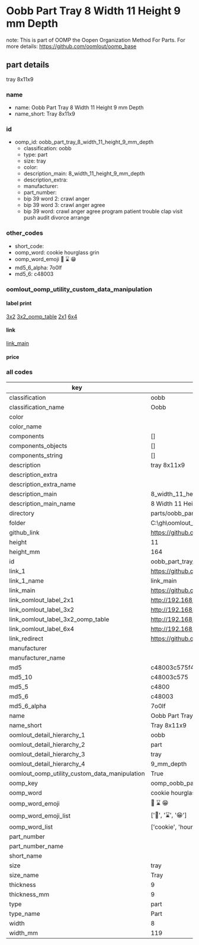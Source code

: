 # Oobb Part Tray 8 Width 11 Height 9 mm Depth  

note: This is part of OOMP the Oopen Organization Method For Parts. For more details: https://github.com/oomlout/oomp_base

##  part details
  



tray 8x11x9



### name
* name: Oobb Part Tray 8 Width 11 Height 9 mm Depth
* name_short: Tray 8x11x9 
### id
* oomp_id: oobb_part_tray_8_width_11_height_9_mm_depth
  * classification: oobb
  * type: part
  * size: tray
  * color: 
  * description_main: 8_width_11_height_9_mm_depth
  * description_extra: 
  * manufacturer: 
  * part_number: 
  * bip 39 word 2: crawl anger
  * bip 39 word 3: crawl anger agree
  * bip 39 word: crawl anger agree program patient trouble clap visit push audit divorce arrange

### other_codes
* short_code: 
* oomp_word: cookie hourglass grin
* oomp_word_emoji :cookie: :hourglass: :grin:
* md5_6_alpha: 7o0lf
* md5_6: c48003






### oomlout_oomp_utility_custom_data_manipulation
#### label print
[3x2](http://192.168.1.245:1112/?label=oomp%207o0lf)
[3x2_oomp_table](http://192.168.1.108:1112/?label=oomp%207o0lf)
[2x1](http://192.168.1.242:1112/?label=oomp%207o0lf)
[6x4](http://192.168.1.55:1112/?label=oomp%207o0lf)    

#### link

[link_main](https://github.com/oomlout/oomlout_oobb_version_4_generated_parts/tree/main/navigation_oomp/oobb/part/tray/8_width_11_height_9_mm_depth/part)                              

#### price







### all codes 
| key | value |  
| --- | --- |  
| classification | oobb |  
| classification_name | Oobb |  
| color |  |  
| color_name |  |  
| components | [] |  
| components_objects | [] |  
| components_string | [] |  
| description | tray 8x11x9 |  
| description_extra |  |  
| description_extra_name |  |  
| description_main | 8_width_11_height_9_mm_depth |  
| description_main_name | 8 Width 11 Height 9 mm Depth |  
| directory | parts/oobb_part_tray_8_width_11_height_9_mm_depth |  
| folder | C:\gh\oomlout_oobb_version_4_generated_parts\parts\oobb_part_tray_8_width_11_height_9_mm_depth |  
| github_link | https://github.com/oomlout/oomlout_oomp_part_src/tree/main/parts/oobb_part_tray_8_width_11_height_9_mm_depth |  
| height | 11 |  
| height_mm | 164 |  
| id | oobb_part_tray_8_width_11_height_9_mm_depth |  
| link_1 | https://github.com/oomlout/oomlout_oobb_version_4_generated_parts/tree/main/navigation_oomp/oobb/part/tray/8_width_11_height_9_mm_depth/part |  
| link_1_name | link_main |  
| link_main | https://github.com/oomlout/oomlout_oobb_version_4_generated_parts/tree/main/navigation_oomp/oobb/part/tray/8_width_11_height_9_mm_depth/part |  
| link_oomlout_label_2x1 | http://192.168.1.242:1112/?label=oomp%207o0lf |  
| link_oomlout_label_3x2 | http://192.168.1.245:1112/?label=oomp%207o0lf |  
| link_oomlout_label_3x2_oomp_table | http://192.168.1.108:1112/?label=oomp%207o0lf |  
| link_oomlout_label_6x4 | http://192.168.1.55:1112/?label=oomp%207o0lf |  
| link_redirect | https://github.com/oomlout/oomlout_oobb_version_4_generated_parts/tree/main/parts/oobb_tray_08_11_09 |  
| manufacturer |  |  
| manufacturer_name |  |  
| md5 | c48003c575f4c53ba4508abe0a022995 |  
| md5_10 | c48003c575 |  
| md5_5 | c4800 |  
| md5_6 | c48003 |  
| md5_6_alpha | 7o0lf |  
| name | Oobb Part Tray 8 Width 11 Height 9 mm Depth |  
| name_short | Tray 8x11x9  |  
| oomlout_detail_hierarchy_1 | oobb |  
| oomlout_detail_hierarchy_2 | part |  
| oomlout_detail_hierarchy_3 | tray |  
| oomlout_detail_hierarchy_4 | 9_mm_depth |  
| oomlout_oomp_utility_custom_data_manipulation | True |  
| oomp_key | oomp_oobb_part_tray_8_width_11_height_9_mm_depth |  
| oomp_word | cookie hourglass grin |  
| oomp_word_emoji | :cookie: :hourglass: :grin: |  
| oomp_word_emoji_list | [':cookie:', ':hourglass:', ':grin:'] |  
| oomp_word_list | ['cookie', 'hourglass', 'grin'] |  
| part_number |  |  
| part_number_name |  |  
| short_name |  |  
| size | tray |  
| size_name | Tray |  
| thickness | 9 |  
| thickness_mm | 9 |  
| type | part |  
| type_name | Part |  
| width | 8 |  
| width_mm | 119 |  
